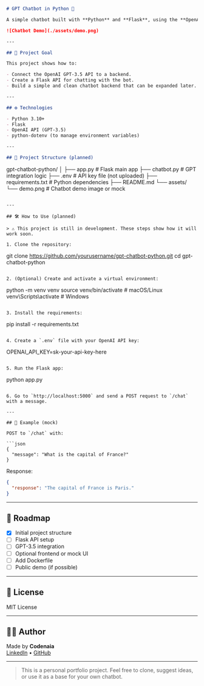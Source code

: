 ```markdown
# GPT Chatbot in Python 🤖

A simple chatbot built with **Python** and **Flask**, using the **OpenAI GPT-3.5 API** to generate smart responses. This project is a base for learning, building personal assistants, or integrating AI into web services.

![Chatbot Demo](./assets/demo.png)

---

## 🚀 Project Goal

This project shows how to:

- Connect the OpenAI GPT-3.5 API to a backend.
- Create a Flask API for chatting with the bot.
- Build a simple and clean chatbot backend that can be expanded later.

---

## ⚙️ Technologies

- Python 3.10+
- Flask
- OpenAI API (GPT-3.5)
- python-dotenv (to manage environment variables)

---

## 📁 Project Structure (planned)

```
gpt-chatbot-python/
│
├── app.py               # Flask main app
├── chatbot.py           # GPT integration logic
├── .env                 # API key file (not uploaded)
├── requirements.txt     # Python dependencies
├── README.md
└── assets/
    └── demo.png         # Chatbot demo image or mock
```

---

## 🛠️ How to Use (planned)

> ⚠️ This project is still in development. These steps show how it will work soon.

1. Clone the repository:

```
git clone https://github.com/yourusername/gpt-chatbot-python.git
cd gpt-chatbot-python
```

2. (Optional) Create and activate a virtual environment:

```
python -m venv venv
source venv/bin/activate   # macOS/Linux
venv\Scripts\activate      # Windows
```

3. Install the requirements:

```
pip install -r requirements.txt
```

4. Create a `.env` file with your OpenAI API key:

```
OPENAI_API_KEY=sk-your-api-key-here
```

5. Run the Flask app:

```
python app.py
```

6. Go to `http://localhost:5000` and send a POST request to `/chat` with a message.

---

## 💬 Example (mock)

POST to `/chat` with:

```json
{
  "message": "What is the capital of France?"
}
```

Response:

```json
{
  "response": "The capital of France is Paris."
}
```

---

## 📌 Roadmap

- [x] Initial project structure
- [ ] Flask API setup
- [ ] GPT-3.5 integration
- [ ] Optional frontend or mock UI
- [ ] Add Dockerfile
- [ ] Public demo (if possible)

---

## 📄 License

MIT License

---

## 👨‍💻 Author

Made by **Codenaia**  
[LinkedIn](https://linkedin.com/in/yourprofile) • [GitHub](https://github.com/yourusername)

---

> This is a personal portfolio project. Feel free to clone, suggest ideas, or use it as a base for your own chatbot.
